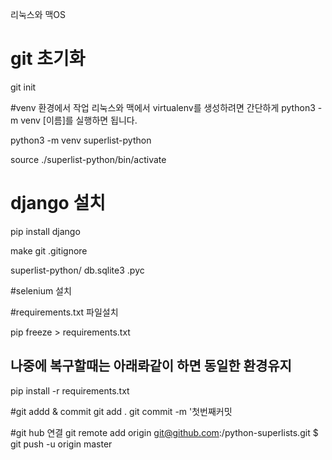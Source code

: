 리눅스와 맥OS

# git 초기화
git init

#venv 환경에서 작업
리눅스와 맥에서 virtualenv를 생성하려면 간단하게 python3 -m venv [이름]를 실행하면 됩니다.

python3 -m venv superlist-python

source ./superlist-python/bin/activate

# django 설치
pip install django


make git .gitignore

superlist-python/
db.sqlite3
.pyc

#selenium 설치

#requirements.txt 파일설치

pip freeze > requirements.txt

## 나중에 복구할때는 아래롸같이 하면 동일한 환경유지

pip install -r requirements.txt


#git addd & commit
git add .
git commit -m '첫번째커밋

#git hub 연결
git remote add origin git@github.com:<your-github-username>/python-superlists.git
$ git push -u origin master
